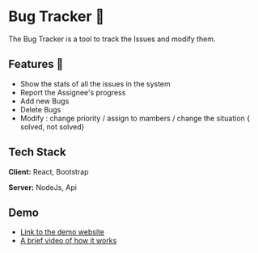 
# Bug Tracker 🐞

The Bug Tracker is a tool to track the Issues and modify them.




## Features 🚀

- Show the stats of all the issues in the system
- Report the Assignee's progress 
- Add new Bugs
- Delete Bugs
- Modify : change priority / assign to mambers / change the situation { solved, not solved} 



## Tech Stack

**Client:** React, Bootstrap

**Server:** NodeJs, Api


## Demo

 - [Link to the demo website](https://symphonious-torrone-6c9ce2.netlify.app/)
 - [A brief video of how it works](https://www.loom.com/share/4d36a4511a31404dbf3b51df723e0adb)
